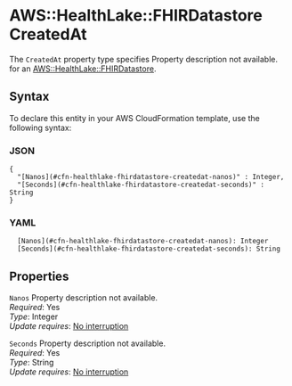 # AWS::HealthLake::FHIRDatastore CreatedAt<a name="aws-properties-healthlake-fhirdatastore-createdat"></a>

<a name="aws-properties-healthlake-fhirdatastore-createdat-description"></a>The `CreatedAt` property type specifies Property description not available\. for an [AWS::HealthLake::FHIRDatastore](aws-resource-healthlake-fhirdatastore.md)\.

## Syntax<a name="aws-properties-healthlake-fhirdatastore-createdat-syntax"></a>

To declare this entity in your AWS CloudFormation template, use the following syntax:

### JSON<a name="aws-properties-healthlake-fhirdatastore-createdat-syntax.json"></a>

```
{
  "[Nanos](#cfn-healthlake-fhirdatastore-createdat-nanos)" : Integer,
  "[Seconds](#cfn-healthlake-fhirdatastore-createdat-seconds)" : String
}
```

### YAML<a name="aws-properties-healthlake-fhirdatastore-createdat-syntax.yaml"></a>

```
  [Nanos](#cfn-healthlake-fhirdatastore-createdat-nanos): Integer
  [Seconds](#cfn-healthlake-fhirdatastore-createdat-seconds): String
```

## Properties<a name="aws-properties-healthlake-fhirdatastore-createdat-properties"></a>

`Nanos` <a name="cfn-healthlake-fhirdatastore-createdat-nanos"></a>
Property description not available\.  
_Required_: Yes  
_Type_: Integer  
_Update requires_: [No interruption](https://docs.aws.amazon.com/AWSCloudFormation/latest/UserGuide/using-cfn-updating-stacks-update-behaviors.html#update-no-interrupt)

`Seconds` <a name="cfn-healthlake-fhirdatastore-createdat-seconds"></a>
Property description not available\.  
_Required_: Yes  
_Type_: String  
_Update requires_: [No interruption](https://docs.aws.amazon.com/AWSCloudFormation/latest/UserGuide/using-cfn-updating-stacks-update-behaviors.html#update-no-interrupt)
